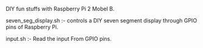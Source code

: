 DIY fun stuffs with Raspberry Pi 2 Mobel B. 

seven_seg_display.sh  :- controls a DIY seven segment display through GPIO pins of Raspberry Pi.

input.sh :- Read the input From GPIO pins. 
